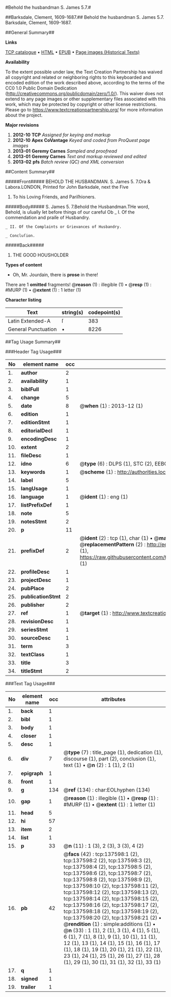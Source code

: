 #Behold the husbandman S. James 5.7.#

##Barksdale, Clement, 1609-1687.##
Behold the husbandman S. James 5.7.
Barksdale, Clement, 1609-1687.

##General Summary##

**Links**

[TCP catalogue](http://www.ota.ox.ac.uk/tcp/)  • 
[HTML](http://tei.it.ox.ac.uk/tcp/Texts-HTML/free/A78/A78149.html)  • 
[EPUB](http://tei.it.ox.ac.uk/tcp/Texts-EPUB/free/A78/A78149.epub) • 
[Page images (Historical Texts)](https://historicaltexts.jisc.ac.uk/eebo-99897984e)

**Availability**

To the extent possible under law, the Text Creation Partnership has waived all copyright and related or neighboring rights to this keyboarded and encoded edition of the work described above, according to the terms of the CC0 1.0 Public Domain Dedication (http://creativecommons.org/publicdomain/zero/1.0/). This waiver does not extend to any page images or other supplementary files associated with this work, which may be protected by copyright or other license restrictions. Please go to https://www.textcreationpartnership.org/ for more information about the project.

**Major revisions**

1. __2012-10__ __TCP__ *Assigned for keying and markup*
1. __2012-10__ __Apex CoVantage__ *Keyed and coded from ProQuest page images*
1. __2013-01__ __Geremy Carnes__ *Sampled and proofread*
1. __2013-01__ __Geremy Carnes__ *Text and markup reviewed and edited*
1. __2013-02__ __pfs__ *Batch review (QC) and XML conversion*

##Content Summary##

#####Front#####
 BEHOLD THE HUSBANDMAN. S. James 5. 7.Ora & Labora.LONDON, Printed for John Barksdale, next the Five
1. To his Loving Friends, and Pariſhioners.

#####Body#####
S. James 5. 7.Behold the Husbandman.THe word, Behold, is uſually ſet before things of our careful Ob
    _ I. Of the commendation and praiſe of Husbandry.

    _ II. Of the Complaints or Grievances of Husbandry.

    _ Concluſion.

#####Back#####

1. THE GOOD HOUSHOLDER

**Types of content**

  * Oh, Mr. Jourdain, there is **prose** in there!

There are 1 **omitted** fragments! 
 @__reason__ (1) : illegible (1)  •  @__resp__ (1) : #MURP (1)  •  @__extent__ (1) : 1 letter (1)

**Character listing**


|Text|string(s)|codepoint(s)|
|---|---|---|
|Latin Extended-A|ſ|383|
|General Punctuation|•|8226|

##Tag Usage Summary##

###Header Tag Usage###

|No|element name|occ|attributes|
|---|---|---|---|
|1.|__author__|2||
|2.|__availability__|1||
|3.|__biblFull__|1||
|4.|__change__|5||
|5.|__date__|8| @__when__ (1) : 2013-12 (1)|
|6.|__edition__|1||
|7.|__editionStmt__|1||
|8.|__editorialDecl__|1||
|9.|__encodingDesc__|1||
|10.|__extent__|2||
|11.|__fileDesc__|1||
|12.|__idno__|6| @__type__ (6) : DLPS (1), STC (2), EEBO-CITATION (1), PROQUEST (1), VID (1)|
|13.|__keywords__|1| @__scheme__ (1) : http://authorities.loc.gov/ (1)|
|14.|__label__|5||
|15.|__langUsage__|1||
|16.|__language__|1| @__ident__ (1) : eng (1)|
|17.|__listPrefixDef__|1||
|18.|__note__|5||
|19.|__notesStmt__|2||
|20.|__p__|11||
|21.|__prefixDef__|2| @__ident__ (2) : tcp (1), char (1)  •  @__matchPattern__ (2) : ([0-9\-]+):([0-9IVX]+) (1), (.+) (1)  •  @__replacementPattern__ (2) : http://eebo.chadwyck.com/downloadtiff?vid=$1&page=$2 (1), https://raw.githubusercontent.com/textcreationpartnership/Texts/master/tcpchars.xml#$1 (1)|
|22.|__profileDesc__|1||
|23.|__projectDesc__|1||
|24.|__pubPlace__|2||
|25.|__publicationStmt__|2||
|26.|__publisher__|2||
|27.|__ref__|1| @__target__ (1) : http://www.textcreationpartnership.org/docs/. (1)|
|28.|__revisionDesc__|1||
|29.|__seriesStmt__|1||
|30.|__sourceDesc__|1||
|31.|__term__|3||
|32.|__textClass__|1||
|33.|__title__|3||
|34.|__titleStmt__|2||


###Text Tag Usage###

|No|element name|occ|attributes|
|---|---|---|---|
|1.|__back__|1||
|2.|__bibl__|1||
|3.|__body__|1||
|4.|__closer__|1||
|5.|__desc__|1||
|6.|__div__|7| @__type__ (7) : title_page (1), dedication (1), discourse (1), part (2), conclusion (1), text (1)  •  @__n__ (2) : 1 (1), 2 (1)|
|7.|__epigraph__|1||
|8.|__front__|1||
|9.|__g__|134| @__ref__ (134) : char:EOLhyphen (134)|
|10.|__gap__|1| @__reason__ (1) : illegible (1)  •  @__resp__ (1) : #MURP (1)  •  @__extent__ (1) : 1 letter (1)|
|11.|__head__|5||
|12.|__hi__|57||
|13.|__item__|2||
|14.|__list__|1||
|15.|__p__|33| @__n__ (11) : 1 (3), 2 (3), 3 (3), 4 (2)|
|16.|__pb__|42| @__facs__ (42) : tcp:137598:1 (2), tcp:137598:2 (2), tcp:137598:3 (2), tcp:137598:4 (2), tcp:137598:5 (2), tcp:137598:6 (2), tcp:137598:7 (2), tcp:137598:8 (2), tcp:137598:9 (2), tcp:137598:10 (2), tcp:137598:11 (2), tcp:137598:12 (2), tcp:137598:13 (2), tcp:137598:14 (2), tcp:137598:15 (2), tcp:137598:16 (2), tcp:137598:17 (2), tcp:137598:18 (2), tcp:137598:19 (2), tcp:137598:20 (2), tcp:137598:21 (2)  •  @__rendition__ (1) : simple:additions (1)  •  @__n__ (33) : 1 (1), 2 (1), 3 (1), 4 (1), 5 (1), 6 (1), 7 (1), 8 (1), 9 (1), 10 (1), 11 (1), 12 (1), 13 (1), 14 (1), 15 (1), 16 (1), 17 (1), 18 (1), 19 (1), 20 (1), 21 (1), 22 (1), 23 (1), 24 (1), 25 (1), 26 (1), 27 (1), 28 (1), 29 (1), 30 (1), 31 (1), 32 (1), 33 (1)|
|17.|__q__|1||
|18.|__signed__|1||
|19.|__trailer__|1||

